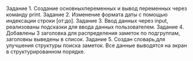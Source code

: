 Задание 1. Создание основныхпеременных и вывод переменных через команду print.
Задание 2. Изменение формата даты с помощью индексации строки [от:до].
Задание 3. Ввод данных через input, реализованы подсказки для ввода данных пользователем.
Задание 4. Добавлены 3 заголовка для распределения заметок по подгруппам, заголовкы выведены в список.
Задание 5. Создан словарь,для улучшения структуры поиска заметок. Все данные выводятся на экран в структурированном порядке.
